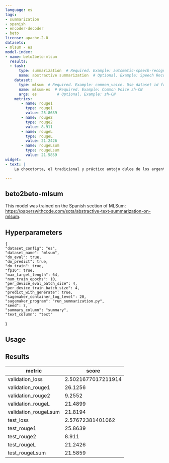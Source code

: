 ```yaml
---
language: es
tags:
- summarization
- spanish
- encoder-decoder
- beto
license: apache-2.0
datasets:
- mlsum - es
model-index:
- name: beto2beto-mlsum
  results:
  - task: 
      type: summarization  # Required. Example: automatic-speech-recognition
      name: abstractive summarization  # Optional. Example: Speech Recognition
    dataset:
      type: mlsum  # Required. Example: common_voice. Use dataset id from https://hf.co/datasets
      name: mlsum-es  # Required. Example: Common Voice zh-CN
      args: es         # Optional. Example: zh-CN
    metrics:
       - name: rouge1
         type: rouge1
         value: 25.8639
       - name: rouge2
         type: rouge2
         value: 8.911
       - name: rougeL
         type: rougeL
         value: 21.2426
       - name: rougeLsum
         type: rougeLsum
         value: 21.5859
widget:
- text: | 
    La chocotorta, el tradicional y práctico antojo dulce de los argentinos, fue elegida como el mejor postre del mundo por críticos de restaurants internacionales, a casi 40 años de su creación. El ránking Taste Atlas ubicó primero en su lista al postre insignia local de galletitas, queso crema y dulce de leche, por delante del helado de pistacho italiano y la tarta alemana de manzana. “Este postre argentino sin hornear fue influenciado por la cocina italiana y se inspiró en el famoso tiramisú italiano. Está elaborado con tres ingredientes básicos argentinos: galletas de chocolate, dulce de leche y queso crema”, explica la página web que exhorta a los turistas de todo el mundo a que prueben la chocotorta. En la votación, superó también a los waffles belgas y el zserbó húngaro. A nivel local le sigue el alfajor, con 4,2 puntos contra los 4,7 de la torta. En el texto que acompaña al listón dorado de “postre número uno", los expertos enseñan además cómo se hacen las chocotortas, paso por paso. “Las galletas se ablandan en leche y se cubren con una combinación de queso crema y dulce de leche. Las formas de la chocotorta pueden variar, mientras que las galletas se pueden remojar con leche con chocolate, café o incluso licor de café”, detallan. Por último, adjudican su creación a una “campaña de márketing” diseñada para promover las galletitas icónicas que le dan su nombre. La chocotorta, infaltable en los cumpleaños argentinos, fue creada en 1982 por una creativa de las agencias más importantes del país, Marité Mabragaña.

---
```

## beto2beto-mlsum
This model was trained on the Spanish section of MLSum: https://paperswithcode.com/sota/abstractive-text-summarization-on-mlsum.

## Hyperparameters
    {
    "dataset_config": "es",
    "dataset_name": "mlsum",
    "do_eval": true,
    "do_predict": true,
    "do_train": true,
    "fp16": true,
    "max_target_length": 64,
    "num_train_epochs": 10,
    "per_device_eval_batch_size": 4,
    "per_device_train_batch_size": 4,
    "predict_with_generate": true,
    "sagemaker_container_log_level": 20,
    "sagemaker_program": "run_summarization.py",
    "seed": 7,
    "summary_column": "summary",
    "text_column": "text"
}
## Usage
## Results
| metric | score |
| --- | ----- |
| validation_loss | 2.5021677017211914 |
| validation_rouge1 | 26.1256 |
| validation_rouge2 | 9.2552 |
| validation_rougeL | 21.4899 |
| validation_rougeLsum | 21.8194 |
| test_loss | 2.57672381401062 |
| test_rouge1 | 25.8639 |
| test_rouge2 | 8.911 |
| test_rougeL | 21.2426 |
| test_rougeLsum | 21.5859 |
